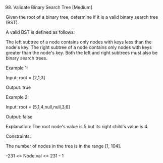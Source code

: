 98. Validate Binary Search Tree
[Medium]

Given the root of a binary tree, determine if it is a valid binary search tree (BST).

A valid BST is defined as follows:

The left subtree of a node contains only nodes with keys less than the node's key.
The right subtree of a node contains only nodes with keys greater than the node's key.
Both the left and right subtrees must also be binary search trees.
 

Example 1:

Input: root = [2,1,3]

Output: true

Example 2:

Input: root = [5,1,4,null,null,3,6]

Output: false

Explanation: The root node's value is 5 but its right child's value is 4.


Constraints:

The number of nodes in the tree is in the range [1, 104].

-231 <= Node.val <= 231 - 1